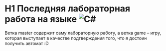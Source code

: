 # H1 Последняя лабораторная работа на языке ![C#](https://img.shields.io/badge/c%23-%23239120.svg?style=for-the-badge&logo=csharp&logoColor=white) <br>
  Ветка master содержит саму лабораторную работу, а ветка game – игру, которая выступает в качестве подтверждения того, что я достоин получить автомат :D
